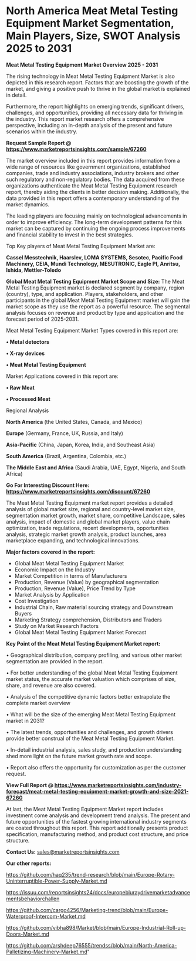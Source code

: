 # North America Meat Metal Testing Equipment Market Segmentation, Main Players, Size, SWOT Analysis 2025 to 2031

<Strong> Meat Metal Testing Equipment Market Overview 2025 - 2031</strong>

The rising technology in Meat Metal Testing Equipment Market is also depicted in this research report. Factors that are boosting the growth of the market, and giving a positive push to thrive in the global market is explained in detail.

Furthermore, the report highlights on emerging trends, significant drivers, challenges, and opportunities, providing all necessary data for thriving in the industry. This report market research offers a comprehensive perspective, including an in-depth analysis of the present and future scenarios within the industry.

<strong>Request Sample Report @ <a href=https://www.marketreportsinsights.com/sample/67260>https://www.marketreportsinsights.com/sample/67260</a></strong>

The market overview included in this report provides information from a wide range of resources like government organizations, established companies, trade and industry associations, industry brokers and other such regulatory and non-regulatory bodies. The data acquired from these organizations authenticate the Meat Metal Testing Equipment research report, thereby aiding the clients in better decision making. Additionally, the data provided in this report offers a contemporary understanding of the market dynamics.

The leading players are focusing mainly on technological advancements in order to improve efficiency. The long-term development patterns for this market can be captured by continuing the ongoing process improvements and financial stability to invest in the best strategies.

Top Key players of Meat Metal Testing Equipment Market are:

<strong>Cassel Messtechnik, Haarslev, LOMA SYSTEMS, Sesotec, Pacific Food Machinery, CEIA, Mundi Technology, MESUTRONIC, Eagle PI, Anritsu, Ishida, Mettler-Toledo</strong>

<strong><b>Global Meat Metal Testing Equipment Market Scope and Size:</b></strong>
The Meat Metal Testing Equipment market is declared segment by company, region (country), type, and application. Players, stakeholders, and other participants in the global Meat Metal Testing Equipment market will gain the market scope as they use the report as a powerful resource. The segmental analysis focuses on revenue and product by type and application and the forecast period of 2025-2031.

Meat Metal Testing Equipment Market Types covered in this report are:

<strong>• Metal detectors

• X-ray devices

• Meat Metal Testing Equipment</strong>

Market Applications covered in this report are:

<strong>• Raw Meat

• Processed Meat</strong> 

Regional Analysis

<strong>North America</strong> (the United States, Canada, and Mexico)

<strong>Europe</strong> (Germany, France, UK, Russia, and Italy)

<strong>Asia-Pacific</strong> (China, Japan, Korea, India, and Southeast Asia)

<strong>South America</strong> (Brazil, Argentina, Colombia, etc.)

<strong>The Middle East and Africa</strong> (Saudi Arabia, UAE, Egypt, Nigeria, and South Africa)

<strong>Go For Interesting Discount Here: <a href=https://www.marketreportsinsights.com/discount/67260>https://www.marketreportsinsights.com/discount/67260</a></strong>

The Meat Metal Testing Equipment market report provides a detailed analysis of global market size, regional and country-level market size, segmentation market growth, market share, competitive Landscape, sales analysis, impact of domestic and global market players, value chain optimization, trade regulations, recent developments, opportunities analysis, strategic market growth analysis, product launches, area marketplace expanding, and technological innovations.

<strong><b>Major factors covered in the report:</b></strong>
<ul>
  <li>Global Meat Metal Testing Equipment Market </li>
  <li>Economic Impact on the Industry</li>
  <li>Market Competition in terms of Manufacturers</li>
  <li>Production, Revenue (Value) by geographical segmentation</li>
  <li>Production, Revenue (Value), Price Trend by Type</li>
  <li>Market Analysis by Application</li>
  <li>Cost Investigation</li>
  <li>Industrial Chain, Raw material sourcing strategy and Downstream Buyers</li>
  <li>Marketing Strategy comprehension, Distributors and Traders</li>
  <li>Study on Market Research Factors</li>
  <li>Global Meat Metal Testing Equipment Market Forecast</li>
</ul>

<strong><b>Key Point of the Meat Metal Testing Equipment Market report:</b></strong>

• Geographical distribution, company profiling, and various other market segmentation are provided in the report.

• For better understanding of the global Meat Metal Testing Equipment market status, the accurate market valuation which comprises of size, share, and revenue are also covered.

• Analysis of the competitive dynamic factors better extrapolate the complete market overview

• What will be the size of the emerging Meat Metal Testing Equipment market in 2031?

• The latest trends, opportunities and challenges, and growth drivers provide better construal of the Meat Metal Testing Equipment Market.

• In-detail industrial analysis, sales study, and production understanding shed more light on the future market growth rate and scope.

• Report also offers the opportunity for customization as per the customer request.

<strong><b>View Full Report @ <a href=https://www.marketreportsinsights.com/industry-forecast/meat-metal-testing-equipment-market-growth-and-size-2021-67260>https://www.marketreportsinsights.com/industry-forecast/meat-metal-testing-equipment-market-growth-and-size-2021-67260</a></b></strong>


At last, the Meat Metal Testing Equipment Market report includes investment come analysis and development trend analysis. The present and future opportunities of the fastest growing international industry segments are coated throughout this report. This report additionally presents product specification, manufacturing method, and product cost structure, and price structure.

<strong>Contact Us:</strong>
sales@marketreportsinsights.com

<strong>Our other reports:</strong>

<a href=https://github.com/haq235/trend-research/blob/main/Europe-Rotary-Uninterruptible-Power-Supply-Market.md>https://github.com/haq235/trend-research/blob/main/Europe-Rotary-Uninterruptible-Power-Supply-Market.md</a>

<a href=https://issuu.com/reportsinsights24/docs/europebluraydrivemarketadvancementsbehaviorchallen>https://issuu.com/reportsinsights24/docs/europebluraydrivemarketadvancementsbehaviorchallen</a>

<a href=https://github.com/cargo4256/Marketing-trend/blob/main/Europe-Waterproof-Intercom-Market.md>https://github.com/cargo4256/Marketing-trend/blob/main/Europe-Waterproof-Intercom-Market.md</a>

<a href=https://github.com/vibha898/Market/blob/main/Europe-Industrial-Roll-up-Doors-Market.md>https://github.com/vibha898/Market/blob/main/Europe-Industrial-Roll-up-Doors-Market.md</a>

<a href=https://github.com/arshdeep76555/trendss/blob/main/North-America-Palletizing-Machinery-Market.md>https://github.com/arshdeep76555/trendss/blob/main/North-America-Palletizing-Machinery-Market.md</a>"
